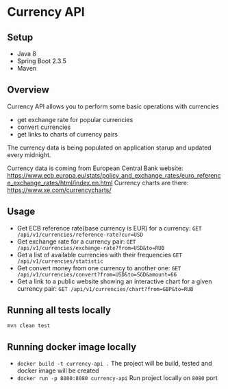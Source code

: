 # Currency API

## Setup
* Java 8
* Spring Boot 2.3.5
* Maven

## Overview
Currency API allows you to perform some basic operations with currencies
* get exchange rate for popular currencies
* convert currencies
* get links to charts of currency pairs

The currency data is being populated on application starup and updated every midnight.

Currency data is coming from European Central Bank website: https://www.ecb.europa.eu/stats/policy_and_exchange_rates/euro_reference_exchange_rates/html/index.en.html
Currency charts are there: https://www.xe.com/currencycharts/

## Usage
* Get ECB reference rate(base currency is EUR) for a currency: ```GET /api/v1/currencies/reference-rate?cur=USD```
* Get exchange rate for a currency pair: ```GET /api/v1/currencies/exchange-rate?from=USD&to=RUB```
* Get a list of available currencies with their frequencies ```GET /api/v1/currencies/statistic```
* Get convert money from one currency to another one: ```GET /api/v1/currencies/convert?from=USD&to=SGD&amount=66```
* Get a link to a public website showing an interactive chart for a given
currency pair: ```GET /api/v1/currencies/chart?from=GBP&to=RUB```

## Running all tests locally
```mvn clean test```

## Running docker image locally
* ```docker build -t currency-api .``` The project will be build, tested and docker image will be created
* ```docker run -p 8080:8080 currency-api``` Run project locally on ```8080``` port

